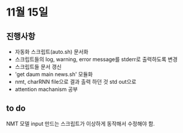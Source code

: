 # 11월 15일

## 진행사항
- 자동화 스크립트(auto.sh) 문서화
- 스크립트들의 log, warning, error message를 stderr로 출력하도록 변경
- 스크립트들 문서 갱신
- 'get daum main news.sh' 모듈화
- nmt, charRNN file으로 결과 출력 하던 것 std out으로
- attention machanism 공부

## to do
NMT 모델 input 만드는 스크립트가 이상하게 동작해서 수정해야 함.
